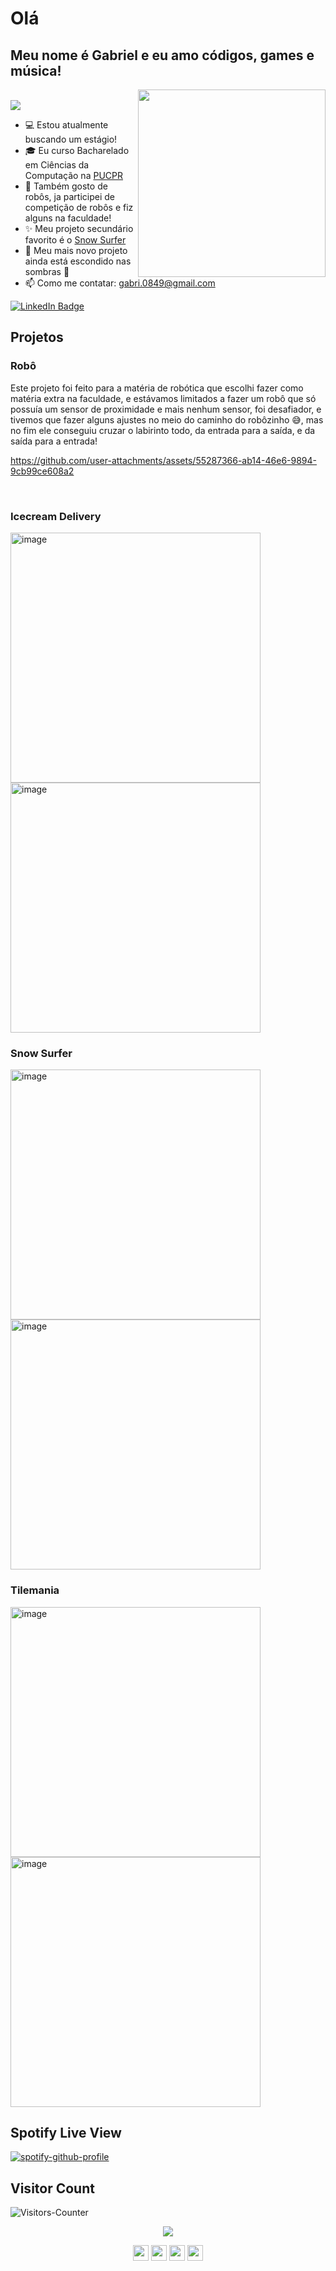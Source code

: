 # Olá
## Meu nome é Gabriel e eu amo códigos, games e música!

<img align="right" width="300" src="https://media.giphy.com/media/v1.Y2lkPTc5MGI3NjExbnpkd2Vucm5xOHl5ZTdwN3JxczV4ZjA3M3g0czEwcnh2dmhmaWdsNyZlcD12MV9naWZzX3NlYXJjaCZjdD1n/LD2ZJ0pdNmCxFikNQ5/giphy.gif" />
<br/>
<img src="https://readme-typing-svg.herokuapp.com/?color=016EEA&height=18&width=300&vCenter=true&lines=Gabriel+Berto+Beckauser;Software/Game+Dev;Mago+dos+códigos" />
<ul>
  <li> 💻 Estou atualmente buscando um estágio! </li>
  <li> 🎓 Eu curso Bacharelado em Ciências da Computação na <a href="https://www.pucpr.br">PUCPR</a> </li>
  <li> 🤖 Também gosto de robôs, ja participei de competição de robôs e fiz alguns na faculdade! </li>
  <li> ✨ Meu projeto secundário favorito é o <a href="https://github.com/BrielPastel/Game-2-Snow-Surfer">Snow Surfer</a> </li>
  <li> 🔭 Meu mais novo projeto ainda está escondido nas sombras 🤫 </li>
  <li> 📫 Como me contatar: <a href="mailto: gabri.0849@gmail.com">gabri.0849@gmail.com</a> </li>
</li>
</ul>

<p><a href="https://www.linkedin.com/in/gabriel-beckauser/"><img src="https://img.shields.io/badge/-LinkedIn-0077B5?style=flat-square&amp;labelColor=0077B5&amp;logo=LinkedIn&amp;link=https://www.linkedin.com/in/gabriel-beckauser/" alt="LinkedIn Badge"></a>

## Projetos

### Robô
Este projeto foi feito para a matéria de robótica que escolhi fazer como matéria extra na faculdade, e estávamos limitados a fazer um robô que só possuía um sensor de proximidade e mais nenhum sensor, foi desafiador, e tivemos que fazer alguns ajustes no meio do caminho do robôzinho 😅, mas no fim ele conseguiu cruzar o labirinto todo, da entrada para a saída, e da saída para a entrada!

https://github.com/user-attachments/assets/55287366-ab14-46e6-9894-9cb99ce608a2

<br/>

### Icecream Delivery
<img width="400" alt="image" src="https://github.com/user-attachments/assets/47d07412-8e3e-4f69-9953-de4e105f165c" />
<img width="400" alt="image" src="https://github.com/user-attachments/assets/ba4a78e3-6bba-4fc2-8b04-1080af22c478" />

<br/>

### Snow Surfer
<img width="400" alt="image" src="https://github.com/user-attachments/assets/1acbb05e-7113-4cda-818c-c655a4e30b8c" />
<img width="400" alt="image" src="https://github.com/user-attachments/assets/fe5e6404-df4e-4ae0-b82b-118d45c289bc" />

<br/>

### Tilemania
<img width="400" alt="image" src="https://github.com/user-attachments/assets/8fbc31cb-c2ce-4617-bccb-7c1f528b61b5" />
<img width="400" alt="image" src="https://github.com/user-attachments/assets/29a5d161-783a-4b53-912c-b10fe739077b" />

<br/>

## Spotify Live View
[![spotify-github-profile](https://spotify-github-profile.kittinanx.com/api/view?uid=clau.mar.gab&cover_image=true&theme=default&show_offline=false&background_color=121212&interchange=false&profanity=false)](https://github.com/kittinan/spotify-github-profile)

## Visitor Count
<img src = "https://github-vistors-counter.onrender.com/github?username=<BrielPastel>" alt = "Visitors-Counter"/>

<p align="center">
  <img src="https://readme-typing-svg.herokuapp.com/?center=true&vCenter=true&color=016EEA&width=800&lines=Esta+página+é+melhor+vista+no+modo+escuro.;Espero+que+goste!;Agora+provavelmente+nós+dois+temos+que+voltar+a+codar" />
</p>

<p align="center">
  <img height="25px" src="https://forthebadge.com/images/badges/it-works-dont-ask-me-how.svg">
  <img height="25px" src="https://forthebadge.com/images/badges/60-percent-of-the-time-works-every-time.svg">
  <img height="25px" src="https://forthebadge.com/images/badges/powered-by-black-magic.svg">
  <img height="25px" src="https://forthebadge.com/images/badges/makes-people-smile.svg">
</p>
